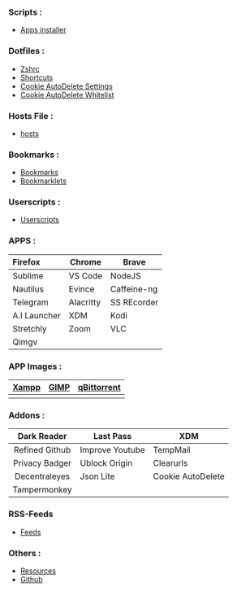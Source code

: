 ### Scripts :
- [Apps installer](https://raw.githubusercontent.com/fynks/configs/master/scripts/apps_installer.sh)

### Dotfiles :
-  [Zshrc](https://raw.githubusercontent.com/fynks/configs/master/dotfiles/remove_this_text.zshrc)
-  [Shortcuts](https://raw.githubusercontent.com/fynks/configs/master/dotfiles/custom_shortcuts)
- [Cookie AutoDelete Settings](https://github.com/fynks/configs/blob/master/dotfiles/CAD_settings.json)
- [Cookie AutoDelete Whitelist](https://github.com/fynks/configs/blob/master/dotfiles/CAD_white_list.json)

### Hosts File :
-  [hosts](https://raw.githubusercontent.com/StevenBlack/hosts/master/hosts)

### Bookmarks :
-  [Bookmarks](https://github.com/fynks/bookmarks/blob/master/bookmarks.html)
-  [Bookmarklets](https://github.com/fynks/bookmarklets)

### Userscripts :
- [Userscripts](https://github.com/fynks/userscripts)

### APPS :

| Firefox      | Chrome    | Brave       |
|:------------ | --------- | ----------- |
| Sublime      | VS Code   | NodeJS      |
| Nautilus     | Evince    | Caffeine-ng |
| Telegram     | Alacritty | SS REcorder |
| A.I Launcher | XDM       | Kodi        |
|  Stretchly   | Zoom      | VLC         |
| Qimgv        |           |             |

### APP Images :

| [Xampp](https://www.apachefriends.org/index.html) | [GIMP](https://www.appimagehub.com/p/1231847/) | [qBittorrent](https://www.appimagehub.com/p/1346648/) |
|:-------------------------------------------------:|:----------------------------------------------:|:-----------------------------------------------------:|
|                                                   |                                                |                                                       |

### Addons :

| Dark Reader    | Last Pass       | XDM       |
|:--------------:| --------------- | --------- |
| Refined Github | Improve Youtube | TempMail  |
| Privacy Badger | Ublock Origin   | Clearurls |
| Decentraleyes  | Json Lite       |Cookie AutoDelete|
| Tampermonkey   |                 |                 |

### RSS-Feeds
- [Feeds](https://github.com/fynks/bookmarks/blob/main/rss-feeds.opml)
### Others :
- [Resources](https://github.com/fynks/Resources) 
- [Github](https://github.com/fynks/configs)
